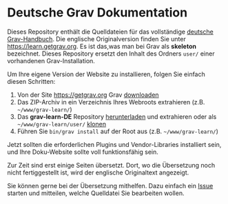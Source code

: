 # Deutsche Grav Dokumentation

Dieses Repository enthält die Quelldateien für das vollständige [deutsche Grav-Handbuch](WiP). Die englische Originalversion finden Sie unter https://learn.getgrav.org.
Es ist das,was man bei Grav als **skeleton** bezeichnet. Dieses Repository ersetzt den Inhalt des Ordners `user/` einer vorhandenen Grav-Installation.

Um Ihre eigene Version der Website zu installieren, folgen Sie einfach diesen Schritten:

1. Von der Site https://getgrav.org Grav [downloaden](https://getgrav.org/downloads)
2. Das ZIP-Archiv in ein Verzeichnis Ihres Webroots extrahieren (z.B. `~/www/grav-learn/`)
3. Das **grav-learn-DE** Repository [herunterladen](https://github.com/max123kl/grav-learn-DE/archive/de-DE.zip) und extrahieren oder als `~/www/grav-learn/user/` [klonen](https://github.com/max123kl/grav-learn-DE.git)
4. Führen Sie `bin/grav install` auf der Root aus (z.B. `~/www/grav-learn/`)

Jetzt sollten die erforderlichen Plugins und Vendor-Libraries installiert sein, und Ihre Doku-Website sollte voll funktionsfähig sein.

Zur Zeit sind erst einige Seiten übersetzt.
Dort, wo die Übersetzung noch nicht fertiggestellt ist, wird der englische Originaltext angezeigt.

Sie können gerne bei der Übersetzung mithelfen.
Dazu einfach ein [Issue](https://github.com/max123kl/grav-learn-DE/issues) starten und mitteilen, welche Quelldatei Sie bearbeiten wollen.

